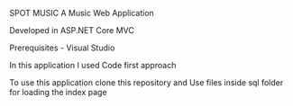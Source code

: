 SPOT MUSIC
A Music Web Application


Developed in ASP.NET Core MVC

Prerequisites - Visual Studio

In this application I used Code first approach

To use this application clone this repository and Use files inside sql folder for loading the index page 
